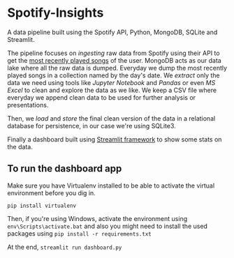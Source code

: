 # Spotify-Insights
A data pipeline built using the Spotify API, Python, MongoDB, SQLite and Streamlit.

The pipeline focuses on *ingesting* raw data from Spotify using their API to get the [most recently played songs](https://developer.spotify.com/documentation/web-api/reference/#endpoint-get-recently-played) of the user. MongoDB acts as our data lake where all the raw data
is dumped. Everyday we dump the most recently played songs in a collection named by the day's date. We *extract* only the data we need using tools like *Jupyter Notebook*
and *Pandas* or even *MS Excel* to clean and explore the data as we like. We keep a CSV file where everyday we append clean data to be used for further analysis or presentations.

Then, we *load* and *store* the final clean version of the data in a relational database for persistence, in our case we're using SQLite3. 

Finally a dashboard built using [Streamlit framework](https://streamlit.io/) to show some stats on the data.

## To run the dashboard app

Make sure you have Virtualenv installed to be able to activate the virtual environment before you dig in.

`pip install virtualenv`

Then, if you're using Windows, activate the environment using `env\Scripts\activate.bat`
and also you might need to install the used packages using `pip install -r requirements.txt`

At the end, `streamlit run dashboard.py`
